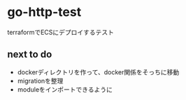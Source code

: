 # go-http-test
terraformでECSにデプロイするテスト

## next to do
- dockerディレクトリを作って、docker関係をそっちに移動
- migrationを整理
- moduleをインポートできるように
